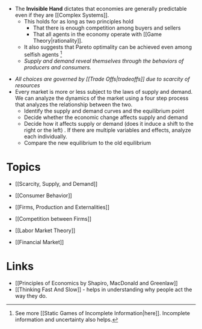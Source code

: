 * The **Invisible Hand** dictates that economies are generally predictable even if they are [[Complex Systems]]. 
	* This holds for as long as two principles hold 
		* That there is enough competition among buyers and sellers 
		* That all agents in the economy operate with [[Game Theory|rationality]]. 
	* It also suggests that Pareto optimality can be achieved even among selfish agents [^opp_2]
	* *Supply and demand reveal themselves through the behaviors of producers and consumers.*

[^opp_2]: See more [[Static Games of Incomplete Information|here]]. Incomplete information and uncertainty also helps. 

* *All choices are governed by [[Trade Offs|tradeoffs]] due to scarcity of resources*
* Every market is more or less subject to the laws of supply and demand. We can analyze the dynamics of the market using a four step process that analyzes the relationship between the two. 
	* Identify the supply and demand curves and the equilibrium point
	* Decide whether the economic change affects supply and demand 
	* Decide how it affects supply or demand (does it induce a shift to the right or the left) . If there are multiple variables and effects, analyze each individually. 
	* Compare the new equilibrium to the old equilibrium
# Topics 
* [[Scarcity, Supply, and Demand]]
* [[Consumer Behavior]]

* [[Firms, Production and Externalities]]
* [[Competition between Firms]]
* [[Labor Market Theory]]
* [[Financial Market]]

# Links  
* [[Principles of Economics by Shapiro, MacDonald and Greenlaw]]
* [[Thinking Fast And Slow]]  - helps in understanding why people act the way they do. 